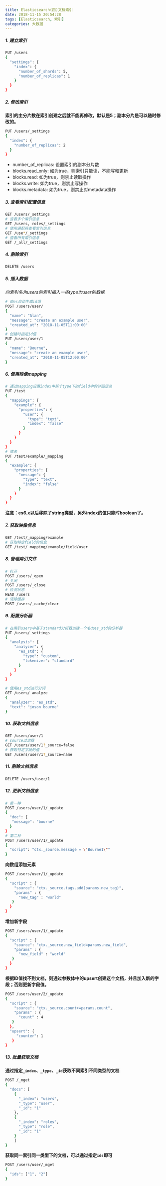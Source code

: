 ```yaml
---
title: Elasticsearch(四)文档索引
date: 2018-11-15 20:54:28
tags: [Elasticsearch, 索引]
categories: 大数据
---
```


##### 1. 建立索引

```bash
PUT /users
{
  "settings": {
    "index": {
      "number_of_shards": 5,
      "number_of_replicas": 1
    }
  }
}
```

##### 2. 修改索引

**索引的主分片数在索引创建之后就不能再修改，默认是5；副本分片是可以随时修改的。**

```bash
PUT /users/_settings
{
  "index": {
    "number_of_replicas": 2
  }
}
```

* number_of_replicas: 设置索引的副本分片数
* blocks.read_only: 如为true，则索引只能读，不能写和更新
* blocks.read: 如为true，则禁止读取操作
* blocks.write: 如为true，则禁止写操作
* blocks.metadata: 如为true，则禁止对metadata操作

##### 3. 查看索引配置信息

```bash
GET /users/_settings
# 查看多个索引信息
GET /users, roles/_settings
# 使用通配符查看索引信息
GET /use*/_settings
# 查看所有索引信息
GET /_all/_settings
```

##### 4. 删除索引

```bash
DELETE /users
```

##### 5. 插入数据

*向索引名为users的索引插入一条type为user的数据*

```bash
# 由es自动生成id值
POST /users/user/
{
  "name": "Alan",
  "message": "create an example user",
  "created_at": "2018-11-05T11:00:00"
}
# 创建时指定id值
PUT /users/user/1
{
  "name": "Bourne",
  "message": "create an example user",
  "created_at": "2018-11-05T12:00:00"
}
```

##### 6. 使用映像mapping

```bash
# 通过mapping设置index中某个type下的field中的详细信息
PUT /test
{
  "mappings": {
    "example": {
      "properties": {
        "user": {
          "type": "text",
          "index": "false"
        }
      }
    }
  }
}
# 或者
PUT /test/example/_mapping
{
  "example": {
    "properties": {
      "message": {
        "type": "text",
        "index": "false"
      }
    }
  }
}
```

**注意：es6.x以后移除了string类型，另外index的值只能时boolean了。**

##### 7. 获取映像信息

```bash
GET /test/_mapping/example
# 获取特定field的信息
GET /test/_mapping/example/field/user
```

##### 8. 管理索引文件

```bash
# 打开
POST /users/_open
# 关闭
POST /users/_close
# 检测状态
HEAD /users
# 清除缓存
POST /users/_cache/clear
```

##### 9. 配置分析器

```bash
# 在索引users中基于standard分析器创建一个名为es_std的分析器
PUT /users/_settings
{
  "analysis": {
    "analyzer": {
      "es_std": {
        "type": "custom",
        "tokenizer": "standard"
      }
    }
  }
}

# 使用es_std进行分词
GET /users/_analyze
{
  "analyzer": "es_std",
  "text": "joson bourne"
}
```

##### 10. 获取文档信息

```bash
GET /users/user/1
# source过滤器
GET /users/user/1?_source=false
# 获取特定字段的值
GET /users/user/1?_source=name
```

##### 11. 删除文档信息

```bash
DELETE /users/user/1
```

##### 12. 更新文档信息

```bash
# 第一种
POST /users/user/1/_update
{
  "doc": {
   "message": "bourne" 
  }
}
# 第二种
POST /users/user/1/_update
{
  "script": "ctx._source.message = \"Bourne1\""
}
```

   **向数组添加元素**

```bash
POST /users/user/1/_update
{
  "script" : {
    "source": "ctx._source.tags.add(params.new_tag)",
    "params" : {
      "new_tag" : "world"
   }
  }
}
```

**增加新字段**

```bash
POST /users/user/1/_update
{
  "script" : {
    "source": "ctx._source.new_field=params.new_field",
    "params" : {
      "new_field" : "world"
   }
  }
}
```

**根据ID值找不到文档，则通过参数体中的upsert创建这个文档，并且加入新的字段；否则更新字段值。**

```bash
POST /users/user/2/_update
{
  "script" : {
    "source": "ctx._source.count+=params.count",
    "params" : {
      "count" : 4
   }
  },
  "upsert": {
     "counter": 1
   }
}
```

##### 13. 批量获取文档

**通过指定`_index`、`_type`、`_id`获取不同索引不同类型的文档**

```bash
POST /_mget
{
  "docs": [
    {
      "_index": "users",
      "_type": "user",
      "_id": "1"
    },
    {
      "_index": "roles",
      "_type": "role",
      "_id": "1"
    }
    ]
}
```

**获取同一索引同一类型下的文档，可以通过指定`ids`即可**

```bash
POST /users/user/_mget
{
  "ids": ["1", "2"]
}
```

